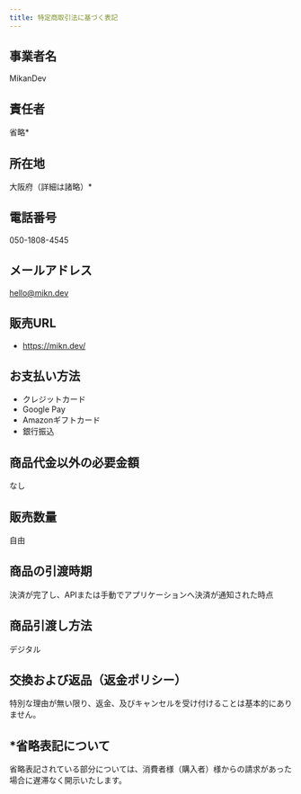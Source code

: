 ```yaml
---
title: 特定商取引法に基づく表記
---
```


## 事業者名
MikanDev

## 責任者
省略*

## 所在地
大阪府（詳細は諸略）*

## 電話番号
050-1808-4545

## メールアドレス
hello@mikn.dev

## 販売URL
- https://mikn.dev/

## お支払い方法
- クレジットカード
- Google Pay
- Amazonギフトカード
- 銀行振込

## 商品代金以外の必要金額
なし

## 販売数量
自由

## 商品の引渡時期
決済が完了し、APIまたは手動でアプリケーションへ決済が通知された時点

## 商品引渡し方法
デジタル

## 交換および返品（返金ポリシー）
特別な理由が無い限り、返金、及びキャンセルを受け付けることは基本的にありません。

## *省略表記について
省略表記されている部分については、消費者様（購入者）様からの請求があった場合に遅滞なく開示いたします。